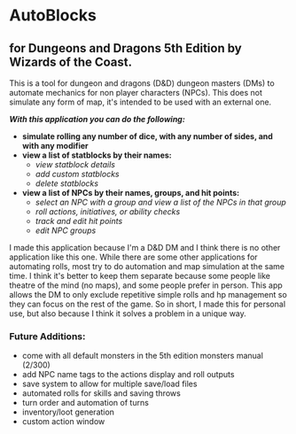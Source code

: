 # AutoBlocks
## for Dungeons and Dragons 5th Edition by Wizards of the Coast.
<p>
This is a tool for dungeon and dragons (D&D) dungeon masters (DMs) to automate mechanics for non player characters (NPCs).
This does not simulate any form of map, it's intended to be used with an external one.
</p>

***With this application you can do the following:***
  - **simulate rolling any number of dice, with any number of sides, and with any modifier**
  - **view a list of statblocks by their names:**
    - *view statblock details*
    - *add custom statblocks*
    - *delete statblocks*
  - **view a list of NPCs by their names, groups, and hit points:**
    - *select an NPC with a group and view a list of the NPCs in that group*
    - *roll actions, initiatives, or ability checks*
    - *track and edit hit points*
    - *edit NPC groups*
<p>
I made this application because I'm a D&D DM and I think there is no other application like this one. While there are 
some other applications for automating rolls, most try to do automation and map simulation at the same time. I think 
it's better to keep them separate because some people like theatre of the mind (no maps), and some people prefer in 
person. This app allows the DM to only exclude repetitive simple rolls and hp management so they can focus on the rest
of the game. So in short, I made this for personal use, but also because I think it solves a problem in a unique way.
</p>

### Future Additions:
- come with all default monsters in the 5th edition monsters manual (2/300)
- add NPC name tags to the actions display and roll outputs
- save system to allow for multiple save/load files
- automated rolls for skills and saving throws
- turn order and automation of turns
- inventory/loot generation
- custom action window